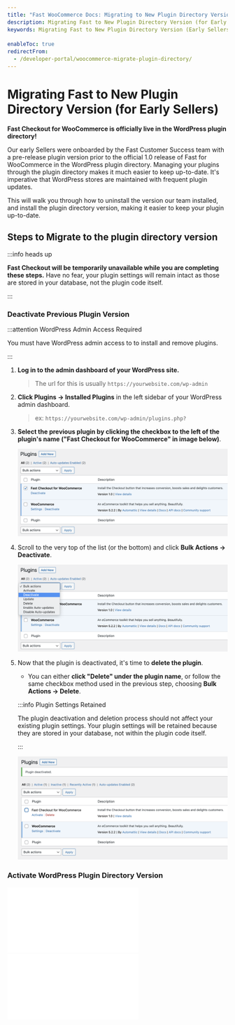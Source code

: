 ```yaml
---
title: "Fast WooCommerce Docs: Migrating to New Plugin Directory Version (for Early Sellers)"
description: Migrating Fast to New Plugin Directory Version (for Early Sellers)
keywords: Migrating Fast to New Plugin Directory Version (Early Sellers)

enableToc: true
redirectFrom:
  - /developer-portal/woocommerce-migrate-plugin-directory/
---
```


# Migrating Fast to New Plugin Directory Version (for Early Sellers)

**Fast Checkout for WooCommerce is officially live in the WordPress plugin directory!**

Our early Sellers were onboarded by the Fast Customer Success team with a pre-release plugin version prior to the official 1.0 release of Fast for WooCommerce in the WordPress plugin directory. Managing your plugins through the plugin directory makes it much easier to keep up-to-date. It's imperative that WordPress stores are maintained with frequent plugin updates.

This will walk you through how to uninstall the version our team installed, and install the plugin directory version, making it easier to keep your plugin up-to-date.

## Steps to Migrate to the plugin directory version

:::info heads up

**Fast Checkout will be temporarily unavailable while you are completing these steps.** Have no fear, your plugin settings will remain intact as those are stored in your database, not the plugin code itself.

:::

### Deactivate Previous Plugin Version

:::attention WordPress Admin Access Required

You must have WordPress admin access to to install and remove plugins.

:::

1. **Log in to the admin dashboard of your WordPress site.**

   > The url for this is usually `https://yourwebsite.com/wp-admin`

2. **Click Plugins -> Installed Plugins** in the left sidebar of your WordPress admin dashboard.

   > ex: `https://yourwebsite.com/wp-admin/plugins.php? `

3. **Select the previous plugin by clicking the checkbox to the left of the plugin's name ("Fast Checkout for WooCommerce" in image below)**.

   ![Select Fast Checkout plugin](images/select-fast-checkout-plugin.png)

4. Scroll to the very top of the list (or the bottom) and click **Bulk Actions -> Deactivate**.

   ![Deactivate Fast Checkout plugin](images/deactivate-fast-checkout-plugin.png)

5. Now that the plugin is deactivated, it's time to **delete the plugin**.

   - You can either **click "Delete" under the plugin name**, or follow the same checkbox method used in the previous step, choosing **Bulk Actions -> Delete**.

   :::info Plugin Settings Retained

   The plugin deactivation and deletion process should not affect your existing plugin settings. Your plugin settings will be retained because they are stored in your database, not within the plugin code itself.

   :::

   ![Delete Fast Checkout plugin](images/delete-fast-checkout-plugin.png)

### Activate WordPress Plugin Directory Version

<embed src="/reusables/for-developers/_platform_woocommerce_wordpress_plugin_initial_install.md" />

<embed src="/reusables/for-developers/_platform_woocommerce_wordpress_plugin_optional_enable_automatic_updates.md" />
